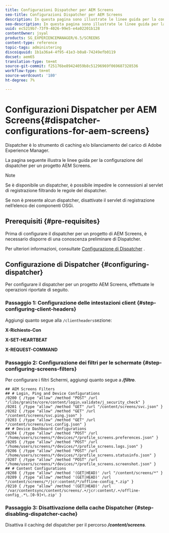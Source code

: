 ```yaml
---
title: Configurazioni Dispatcher per AEM Screens
seo-title: Configurazioni Dispatcher per AEM Screens
description: In questa pagina sono illustrate le linee guida per la configurazione del dispatcher per un progetto AEM Screens.
seo-description: In questa pagina sono illustrate le linee guida per la configurazione del dispatcher per un progetto AEM Screens.
uuid: ec5219b7-73f9-4026-99e5-e4a02201b128
contentOwner: jsyal
products: SG_EXPERIENCEMANAGER/6.5/SCREENS
content-type: reference
topic-tags: administering
discoiquuid: 1b1a36a4-4f95-41e3-b0a8-74249efb0119
docset: aem65
translation-type: tm+mt
source-git-commit: f25176be89424059b8c51296969f069687328536
workflow-type: tm+mt
source-wordcount: '180'
ht-degree: 7%

---
```



# Configurazioni Dispatcher per AEM Screens{#dispatcher-configurations-for-aem-screens}

Dispatcher è lo strumento di caching e/o bilanciamento del carico di Adobe Experience Manager.

La pagina seguente illustra le linee guida per la configurazione del dispatcher per un progetto AEM Screens.

>[!NOTE]
>
>Se è disponibile un dispatcher, è possibile impedire le connessioni al servlet di registrazione filtrando le regole del dispatcher.
>
>Se non è presente alcun dispatcher, disattivate il servlet di registrazione nell’elenco dei componenti OSGi.

## Prerequisiti {#pre-requisites}

Prima di configurare il dispatcher per un progetto di AEM Screens, è necessario disporre di una conoscenza preliminare di Dispatcher.

Per ulteriori informazioni, consultate [Configurazione di Dispatcher](https://docs.adobe.com/content/help/en/experience-manager-dispatcher/using/configuring/dispatcher-configuration.html) .

## Configurazione di Dispatcher {#configuring-dispatcher}

Per configurare il dispatcher per un progetto AEM Screens, effettuate le operazioni riportate di seguito.

### Passaggio 1: Configurazione delle intestazioni client {#step-configuring-client-headers}

Aggiungi quanto segue alla `/clientheaders`sezione:

**X-Richiesto-Con**

**X-SET-HEARTBEAT**

**X-REQUEST-COMMAND**

### Passaggio 2: Configurazione dei filtri per le schermate {#step-configuring-screens-filters}

Per configurare i filtri Schermi, aggiungi quanto segue a ***/filtro***.

```
## AEM Screens Filters
## # Login, Ping and Device Configurations
/0200 { /type "allow" /method "POST" /url "/libs/granite/core/content/login.validate/j_security_check" }
/0201 { /type "allow" /method "GET" /url "/content/screens/svc.json" }
/0202 { /type "allow" /method "GET" /url "/content/screens/svc.ping.json" }
/0203 { /type "allow" /method "GET" /url "/content/screens/svc.config.json" }
## # Device Dashboard Configurations
/0204 { /type "allow" /method "POST" /url "/home/users/screens/*/devices/*/profile_screens.preferences.json" }
/0205 { /type "allow" /method "POST" /url "/home/users/screens/*/devices/*/profile_screens.logs.json" }
/0206 { /type "allow" /method "POST" /url "/home/users/screens/*/devices/*/profile_screens.statusinfo.json" }
/0207 { /type "allow" /method "POST" /url "/home/users/screens/*/devices/*/profile_screens.screenshot.json" }
## # Content Configurations
/0208 { /type "allow" /method '(GET|HEAD)' /url "/content/screens/*" }
/0209 { /type "allow" /method '(GET|HEAD)' /url "/content/screens/*/jcr:content/*/offline-config_*.zip" }
/0210 { /type "allow" /method '(GET|HEAD)' /url '/var/contentsync/content/screens/.+/jcr:content/.+/offline-config_.*\.[0-9]+\.zip' }
```

### Passaggio 3: Disattivazione della cache Dispatcher {#step-disabling-dispatcher-cache}

Disattiva il caching del dispatcher per il percorso ***/content/screens***.
